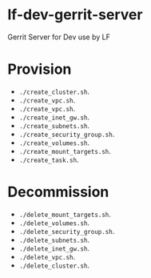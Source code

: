 # lf-dev-gerrit-server
Gerrit Server for Dev use by LF


# Provision

- `` ./create_cluster.sh ``.
- `` ./create_vpc.sh ``.
- `` ./create_vpc.sh ``.
- `` ./create_inet_gw.sh ``.
- `` ./create_subnets.sh ``.
- `` ./create_security_group.sh ``.
- `` ./create_volumes.sh ``.
- `` ./create_mount_targets.sh ``.
- `` ./create_task.sh ``.



# Decommission

- `` ./delete_mount_targets.sh ``.
- `` ./delete_volumes.sh ``.
- `` ./delete_security_group.sh ``.
- `` ./delete_subnets.sh ``.
- `` ./delete_inet_gw.sh ``.
- `` ./delete_vpc.sh ``.
- `` ./delete_cluster.sh ``.
